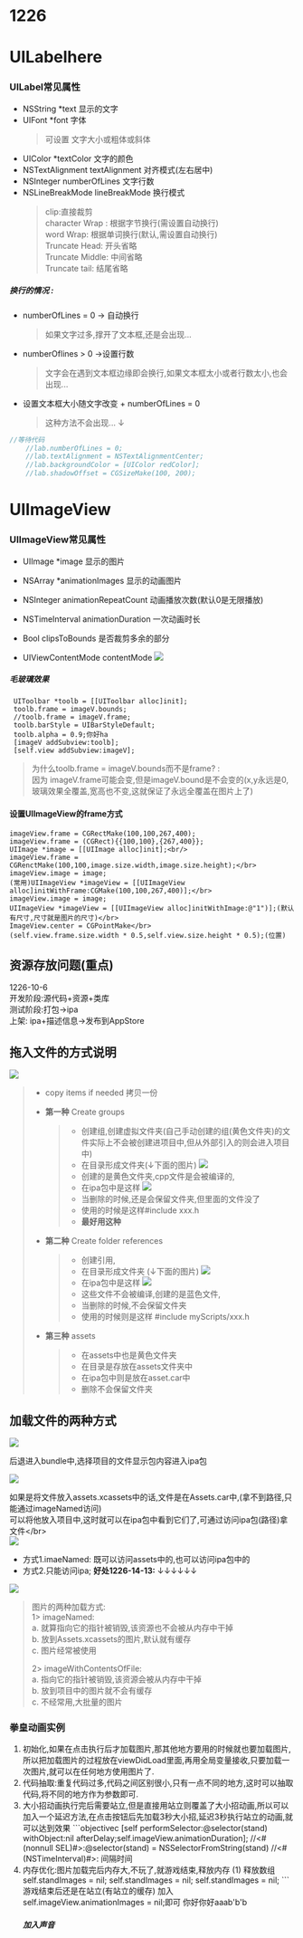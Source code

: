 # 1226

# UILabelhere

### UILabel常见属性

* NSString \*text 显示的文字
* UIFont \*font 字体
  > 可设置 文字大小或粗体或斜体
* UIColor \*textColor 文字的颜色
* NSTextAlignment textAlignment 对齐模式\(左右居中\)
* NSInteger numberOfLines 文字行数
* NSLineBreakMode lineBreakMode 换行模式
  > clip:直接裁剪  
  > character Wrap : 根据字节换行\(需设置自动换行\)  
  > word Wrap: 根据单词换行\(默认,需设置自动换行\)  
  > Truncate Head: 开头省略  
  > Truncate Middle: 中间省略  
  > Truncate tail: 结尾省略

##### 换行的情况 :

* numberOfLines = 0 -&gt; 自动换行
  > 如果文字过多,撑开了文本框,还是会出现...
* numberOflines &gt; 0 -&gt;设置行数
  > 文字会在遇到文本框边缘即会换行,如果文本框太小或者行数太小,也会出现...
* 设置文本框大小随文字改变 + numberOfLines = 0
  > 这种方法不会出现...  ↓

```objectivec
//等待代码
    //lab.numberOfLines = 0;
    //lab.textAlignment = NSTextAlignmentCenter;
    //lab.backgroundColor = [UIColor redColor];
    //lab.shadowOffset = CGSizeMake(100, 200);
```

# UIImageView

### UIImageView常见属性

* UIImage \*image 显示的图片
* NSArray \*animationImages 显示的动画图片
* NSInteger animationRepeatCount 动画播放次数\(默认0是无限播放\)
* NSTimeInterval animationDuration 一次动画时长
* Bool clipsToBounds 是否裁剪多余的部分

* UIViewContentMode contentMode
  ![](/assets/96A67D4A-10A8-491A-A02C-DD82441E5B18.png)

##### 毛玻璃效果

```objective
 UIToolbar *toolb = [[UIToolbar alloc]init];
 toolb.frame = imageV.bounds;
 //toolb.frame = imageV.frame;
 toolb.barStyle = UIBarStyleDefault;
 toolb.alpha = 0.9;你好ha 
 [imageV addSubview:toolb];
 [self.view addSubview:imageV];
```

> 为什么toolb.frame = imageV.bounds而不是frame? :  
> 因为 imageV.frame可能会变,但是imageV.bound是不会变的\(x,y永远是0,玻璃效果全覆盖,宽高也不变,这就保证了永远全覆盖在图片上了\)

#### 设置UIImageView的frame方式

```
imageView.frame = CGRectMake(100,100,267,400);
imageView.frame = (CGRect){{100,100},{267,400}};
UIImage *image = [[UIImage alloc]init];<br/>
imageView.frame = CGRenctMake(100,100,image.size.width,image.size.height);</br>
imageView.image = image;
(常用)UIImageView *imageView = [[UIImageView alloc]initWithFrame:CGMake(100,100,267,400)];</br>
imageView.image = image;
UIImageView *imageView = [[UIImageView alloc]initWithImage:@"1")];(默认有尺寸,尺寸就是图片的尺寸)</br>
ImageView.center = CGPointMake</br>
(self.view.frame.size.width * 0.5,self.view.size.height * 0.5);(位置)
```

## 资源存放问题\(**重点**\)

1226-10-6  
开发阶段:源代码+资源+类库  
测试阶段:打包-&gt;ipa  
上架: ipa+描述信息-&gt;发布到AppStore

## 拖入文件的方式说明

![](/assets/WX20170717-202950.png)

> * copy items if needed 拷贝一份
>
> * **第一种** Create groups
>
>   > * 创建组,创建虚拟文件夹\(自己手动创建的组\(黄色文件夹\)的文件实际上不会被创建进项目中,但从外部引入的则会进入项目中\)
>   > * 在目录形成文件夹\(↓下面的图片\)
>   >   ![](/assets/WX20170717-214646.png)
>   > * 创建的是黄色文件夹,cpp文件是会被编译的,
>   > * 在ipa包中是这样
>   >   ![](/assets/WX20170717-220327.png)
>   > * 当删除的时候,还是会保留文件夹,但里面的文件没了
>   > * 使用的时候是这样\#include xxx.h
>   > * **最好用这种**
>
> * **第二种** Create folder references
>
>   > * 创建引用,
>   > * 在目录形成文件夹 \(↓下面的图片\)
>   >   ![](/assets/WX20170717-214646.png)
>   > * 在ipa包中是这样
>   >   ![](/assets/WX20170717-220011.png)
>   > * 这些文件不会被编译,创建的是蓝色文件,
>   > * 当删除的时候,不会保留文件夹
>   > * 使用的时候则是这样 \#include myScripts/xxx.h
>
> * **第三种** assets
>   > * 在assets中也是黄色文件夹
>   > * 在目录是存放在assets文件夹中
>   > * 在ipa包中则是放在asset.car中
>   > * 删除不会保留文件夹

## 加载文件的两种方式

![](/assets/WX20170717-200057.png)

后退进入bundle中,选择项目的文件显示包内容进入ipa包

![](/assets/WX20170717-200218.png)

如果是将文件放入assets.xcassets中的话,文件是在Assets.car中,\(拿不到路径,只能通过imageNamed访问\)  
可以将他放入项目中,这时就可以在ipa包中看到它们了,可通过访问ipa包\(路径\)拿文件&lt;/br&gt;  
![](/assets/WX20170717-200631.png)

* 方式1.imaeNamed: 既可以访问assets中的,也可以访问ipa包中的
* 方式2.只能访问ipa; **好处1226-14-13:** ↓↓↓↓↓↓

![](/assets/WX20170717-201301.png)

> 图片的两种加载方式:  
>     1&gt; imageNamed:  
>       a. 就算指向它的指针被销毁,该资源也不会被从内存中干掉  
>       b. 放到Assets.xcassets的图片,默认就有缓存  
>       c. 图片经常被使用
>
> 2&gt; imageWithContentsOfFile:  
>       a. 指向它的指针被销毁,该资源会被从内存中干掉  
>       b. 放到项目中的图片就不会有缓存  
>       c. 不经常用,大批量的图片

### 拳皇动画实例

1. 初始化,如果在点击执行后才加载图片,那其他地方要用的时候就也要加载图片,所以把加载图片的过程放在viewDidLoad里面,再用全局变量接收,只要加载一次图片,就可以在任何地方使用图片了.
2. 代码抽取:重复代码过多,代码之间区别很小,只有一点不同的地方,这时可以抽取代码,将不同的地方作为参数即可.
3. 大小招动画执行完后需要站立,但是直接用站立则覆盖了大小招动画,所以可以加入一个延迟方法,在点击按钮后先加载3秒大小招,延迟3秒执行站立的动画,就可以达到效果
   \`\`\`objectivec
   \[self performSelector:@selector\(stand\) withObject:nil afterDelay;self.imageView.animationDuration\];
   //&lt;\#\(nonnull SEL\)\#&gt;:@selector\(stand\) = NSSelectorFromString\(stand\)
   //&lt;\#\(NSTimeInterval\)\#&gt;: 间隔时间
4. 内存优化:图片加载完后内存大,不玩了,就游戏结束,释放内存
   \(1\) 释放数组
   self.standImages = nil;
   self.standImages = nil;
   self.standImages = nil;
   \`\`\`
   游戏结束后还是在站立\(有站立的缓存\)
   加入 self.imageView.animationImages = nil;即可
   你好你好aaab'b'b
   ##### 加入声音



